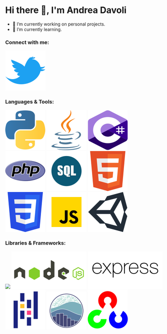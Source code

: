 # Hi there 👋, I'm Andrea Davoli

- 🔭 I’m currently working on personal projects.
- 🌱 I’m currently learning.

<!--
**Driu04/Driu04** is a ✨ _special_ ✨ repository because its `README.md` (this file) appears on your GitHub profile.

Here are some ideas to get you started:

- 🔭 I’m currently working on ...
- 🌱 I’m currently learning ...
- 👯 I’m looking to collaborate on ...
- 🤔 I’m looking for help with ...
- 💬 Ask me about ...
- 📫 How to reach me: ...
- 😄 Pronouns: ...
- ⚡ Fun fact: ...
-->

### Connect with me:<br>
[![Twitter](https://github.com/Driu04/Driu04/blob/main/icons/twitter-official.svg)](https://twitter.com/driu_a)

### Languages & Tools:<br>
![](https://github.com/Driu04/Driu04/blob/main/icons/python-icon.svg)
![](https://github.com/Driu04/Driu04/blob/main/icons/java-icon.svg)
![](https://github.com/Driu04/Driu04/blob/main/icons/csharp-icon.svg)
![](https://github.com/Driu04/Driu04/blob/main/icons/php-icon.svg)
![](https://github.com/Driu04/Driu04/blob/main/icons/sql-icon.svg)
![](https://github.com/Driu04/Driu04/blob/main/icons/html5-icon.svg)
![](https://github.com/Driu04/Driu04/blob/main/icons/css-icon.svg)
![](https://github.com/Driu04/Driu04/blob/main/icons/javascript-icon.svg)
![](https://github.com/Driu04/Driu04/blob/main/icons/unity3d-icon.svg)

### Libraries & Frameworks:<br>
![](https://github.com/Driu04/Driu04/blob/main/icons/)
![](https://github.com/Driu04/Driu04/blob/main/icons/nodejs-ar21.svg)
![](https://github.com/Driu04/Driu04/blob/main/icons/expressjs-ar21.svg)
![](https://github.com/Driu04/Driu04/blob/main/icons/pandas-icon.svg)
![](https://github.com/Driu04/Driu04/blob/main/icons/seaborn-icon.svg)
![](https://github.com/Driu04/Driu04/blob/main/icons/opencv-icon.svg)
